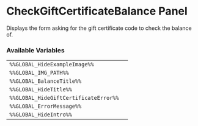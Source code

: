 # CheckGiftCertificateBalance Panel

Displays the form asking for the gift certificate code to check the balance of.

### Available Variables
|||
|---|---|
| `%%GLOBAL_HideExampleImage%%` |
| `%%GLOBAL_IMG_PATH%%` |
| `%%GLOBAL_BalanceTitle%%` |
| `%%GLOBAL_HideTitle%%` |
| `%%GLOBAL_HideGiftCertificateError%%` |
| `%%GLOBAL_ErrorMessage%%` |
| `%%GLOBAL_HideIntro%%` |
